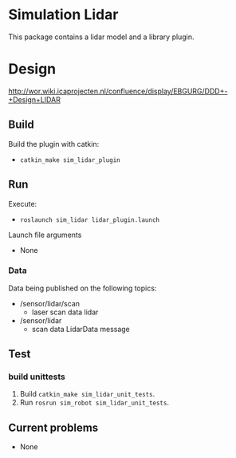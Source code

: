 # Simulation Lidar
This package contains a lidar model and a library plugin.


# Design

http://wor.wiki.icaprojecten.nl/confluence/display/EBGURG/DDD+-+Design+LIDAR

## Build

Build the plugin with catkin:
* `catkin_make sim_lidar_plugin`

## Run

Execute:
* `roslaunch sim_lidar lidar_plugin.launch` 

Launch file arguments
* None

### Data

Data being published on the following topics:
* /sensor/lidar/scan
    * laser scan data lidar
* /sensor/lidar
    * scan data LidarData message

## Test

### build unittests

1. Build  `catkin_make sim_lidar_unit_tests`.
2. Run  `rosrun sim_robot sim_lidar_unit_tests`.

## Current problems
* None
